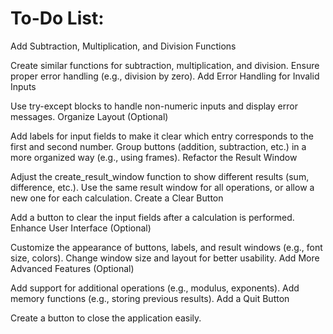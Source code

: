 # To-Do List:
Add Subtraction, Multiplication, and Division Functions

Create similar functions for subtraction, multiplication, and division.
Ensure proper error handling (e.g., division by zero).
Add Error Handling for Invalid Inputs

Use try-except blocks to handle non-numeric inputs and display error messages.
Organize Layout (Optional)

Add labels for input fields to make it clear which entry corresponds to the first and second number.
Group buttons (addition, subtraction, etc.) in a more organized way (e.g., using frames).
Refactor the Result Window

Adjust the create_result_window function to show different results (sum, difference, etc.).
Use the same result window for all operations, or allow a new one for each calculation.
Create a Clear Button

Add a button to clear the input fields after a calculation is performed.
Enhance User Interface (Optional)

Customize the appearance of buttons, labels, and result windows (e.g., font size, colors).
Change window size and layout for better usability.
Add More Advanced Features (Optional)

Add support for additional operations (e.g., modulus, exponents).
Add memory functions (e.g., storing previous results).
Add a Quit Button

Create a button to close the application easily.
